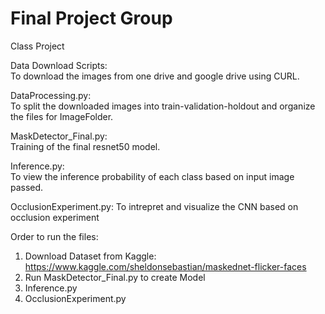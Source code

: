 # Final Project Group
Class Project

Data Download Scripts:	
To download the images from one drive and google drive using CURL.

DataProcessing.py:		
To split the downloaded images into train-validation-holdout and organize the files for ImageFolder.

MaskDetector_Final.py:	
Training of the final resnet50 model.

Inference.py:			
To view the inference probability of each class based on input image passed.

OcclusionExperiment.py:	
To intrepret and visualize the CNN based on occlusion experiment

Order to run the files:
1. Download Dataset from Kaggle: https://www.kaggle.com/sheldonsebastian/maskednet-flicker-faces
2. Run MaskDetector_Final.py to create Model
3. Inference.py
4. OcclusionExperiment.py

